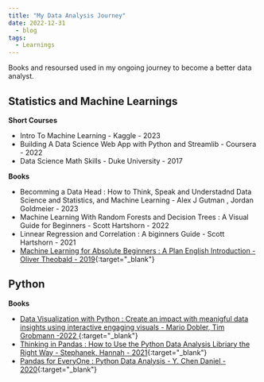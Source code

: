 ```yaml
---
title: "My Data Analysis Journey"
date: 2022-12-31
  - blog
tags:
  - Learnings
---
```


Books and resoursed used in my ongoing journey to become a better data analyst.

<h2>Statistics and Machine Learnings</h2>

<b>Short Courses</b>
- Intro To Machine Learning - Kaggle - 2023
- Building A Data Science Web App with Python and Streamlib - Coursera - 2022
- Data Science Math Skills - Duke University - 2017

<b>Books</b>
- Becomming a Data Head : How to Think, Speak and Understadnd Data Science and Statistics, and Machine Learning - Alex J Gutman , Jordan Goldmeier - 2023
- Machine Learning With Random Forests and Decision Trees : A Visual Guide for Beginners - Scott Hartshorn - 2022 
- Linnear Regression and Correlation : A biginners Guide - Scott Hartshorn - 2021
- [Machine Learning for Absolute Beginners : A Plan English Introduction - Oliver Theobald - 2019][Machine Learning for Absolute Beginners]{:target="_blank"}


<h2>Python</h2>

<b>Books</b>
- [Data Visualization with Python : Create an impact with meanigful data insights using interactive engaging visuals - Mario Dobler, Tim Grobmann -2022 ][Data Visualization with Python]{:target="_blank"}
- [Thinking in Pandas : How to Use the Python Data Analysis Libriary the Right Way - Stephanek, Hannah - 2021][Thinking in Pandas]{:target="_blank"}
- [Pandas for EveryOne : Python Data Analysis - Y. Chen Daniel - 2020][Pandas for EveryOne]{:target="_blank"}


[Machine Learning for Absolute Beginners]: https://www.amazon.com.au/Machine-Learning-Absolute-Beginners-Introduction-ebook/dp/B07335JNW1/ref=sr_1_3?crid=24H31NJH8OP57&keywords=Machine+Learning+for+Absolute+Beginners&qid=1689412415&s=digital-text&sprefix=machine+learning+for+absolute+beginners%2Cdigital-text%2C324&sr=1-3


[Data Visualization with Python]:https://www.amazon.com.au/Interactive-Data-Visualization-Python-compelling-ebook/dp/B0876KQWD3/ref=sr_1_10?crid=1O4K7BFL02MDJ&keywords=Data+Visualization+with+Python&qid=1689413259&sprefix=data+visualization+with+python%2Caps%2C1000&sr=8-10
[Thinking in Pandas]:https://www.amazon.com.au/Thinking-Pandas-Python-Analysis-Library/dp/148425838X/ref=sr_1_5?crid=6JBFVPQRP7AD&keywords=Thinking+Pandas&qid=1689413094&sprefix=thinking+pandas+%2Caps%2C522&sr=8-5
[Pandas for EveryOne]: https://www.amazon.com.au/Pandas-Everyone-Analysis-Addison-Wesley-Analytics-ebook/dp/B0789WKTKJ
